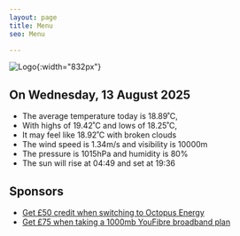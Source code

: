 ```yaml
---
layout: page
title: Menu
seo: Menu

---
```


![Logo](/images/logo.jpg){:width="832px"}

<!-- weather_marker starts -->
## On Wednesday, 13 August 2025

- The average temperature today is 18.89˚C,
- With highs of 19.42˚C and lows of 18.25˚C,
- It may feel like 18.92˚C with broken clouds
- The wind speed is 1.34m/s and visibility is 10000m
- The pressure is 1015hPa and humidity is 80%
- The sun will rise at 04:49 and set at 19:36

<!-- weather_marker ends -->

## Sponsors

- [Get £50 credit when switching to Octopus Energy](https://bit.ly/3oD1nnS)
- [Get £75 when taking a 1000mb YouFibre broadband plan](https://aklam.io/91zWhU?)
